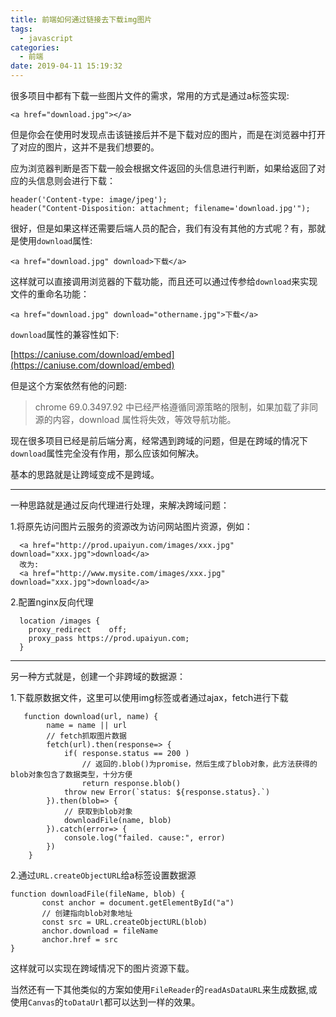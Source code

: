 ```yaml
---
title: 前端如何通过链接去下载img图片
tags:
  - javascript
categories:
  - 前端
date: 2019-04-11 15:19:32
---
```


很多项目中都有下载一些图片文件的需求，常用的方式是通过a标签实现:

```
<a href="download.jpg"></a>
```

但是你会在使用时发现点击该链接后并不是下载对应的图片，而是在浏览器中打开了对应的图片，这并不是我们想要的。

应为浏览器判断是否下载一般会根据文件返回的头信息进行判断，如果给返回了对应的头信息则会进行下载：

```
header('Content-type: image/jpeg'); 
header("Content-Disposition: attachment; filename='download.jpg'"); 
```
很好，但是如果这样还需要后端人员的配合，我们有没有其他的方式呢？有，那就是使用`download`属性:

```
<a href="download.jpg" download>下载</a>
```

<!-- more -->

这样就可以直接调用浏览器的下载功能，而且还可以通过传参给`download`来实现文件的重命名功能：

```
<a href="download.jpg" download="othername.jpg">下载</a>
```

`download`属性的兼容性如下:

[https://caniuse.com/download/embed](https://caniuse.com/download/embed)

但是这个方案依然有他的问题:

> chrome 69.0.3497.92 中已经严格遵循同源策略的限制，如果加载了非同源的内容，download 属性将失效，等效导航功能。


现在很多项目已经是前后端分离，经常遇到跨域的问题，但是在跨域的情况下`download`属性完全没有作用，那么应该如何解决。

基本的思路就是让跨域变成不是跨域。

----

一种思路就是通过反向代理进行处理，来解决跨域问题：

1.将原先访问图片云服务的资源改为访问网站图片资源，例如：

```
  <a href="http://prod.upaiyun.com/images/xxx.jpg" download="xxx.jpg">download</a>
  改为:
  <a href="http://www.mysite.com/images/xxx.jpg" download="xxx.jpg">download</a>
```

2.配置nginx反向代理

```
  location /images {
    proxy_redirect    off;
    proxy_pass https://prod.upaiyun.com;
  }
```

---

另一种方式就是，创建一个非跨域的数据源：

1.下载原数据文件，这里可以使用img标签或者通过ajax，fetch进行下载

```
   function download(url, name) {
        name = name || url
        // fetch抓取图片数据
        fetch(url).then(response=> {
            if( response.status == 200 )
                // 返回的.blob()为promise，然后生成了blob对象，此方法获得的blob对象包含了数据类型，十分方便
                return response.blob()
            throw new Error(`status: ${response.status}.`)
        }).then(blob=> {
            // 获取到blob对象
            downloadFile(name, blob)
        }).catch(error=> {
            console.log("failed. cause:", error)
        })
    }
```
 
 2.通过`URL.createObjectURL`给a标签设置数据源
 
 ```
 function downloadFile(fileName, blob) {
        const anchor = document.getElementById("a")
        // 创建指向blob对象地址
        const src = URL.createObjectURL(blob)
        anchor.download = fileName
        anchor.href = src
}
```
 
 这样就可以实现在跨域情况下的图片资源下载。
 
 当然还有一下其他类似的方案如使用`FileReader`的`readAsDataURL`来生成数据,或使用`Canvas`的`toDataUrl`都可以达到一样的效果。









